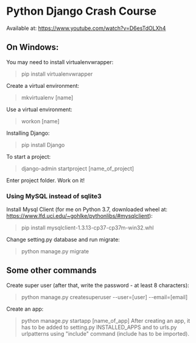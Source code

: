 # Python Django Crash Course

Available at: https://www.youtube.com/watch?v=D6esTdOLXh4

## On Windows:
You may need to install virtualenvwrapper:
> pip install virtualenvwrapper

Create a virtual environment:
> mkvirtualenv [name]

Use a virtual environment:
> workon [name]

Installing Django:
> pip install Django

To start a project:
> django-admin startproject [name_of_project]

Enter project folder. Work on it!

### Using MySQL instead of sqlite3
Install Mysql Client (for me on Python 3.7, downloaded wheel at: https://www.lfd.uci.edu/~gohlke/pythonlibs/#mysqlclient):
> pip install mysqlclient-1.3.13-cp37-cp37m-win32.whl

Change setting.py database and run migrate:
> python manage.py migrate

## Some other commands
Create super user (after that, write the password - at least 8 characters):
> python manage.py createsuperuser --user=[user] --email=[email]

Create an app:
> python manage.py startapp [name_of_app]
After creating an app, it has to be added to setting.py INSTALLED_APPS and to urls.py urlpatterns using "include" command (include has to be imported).

